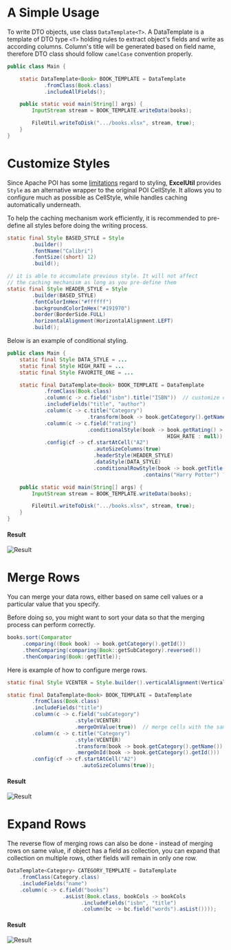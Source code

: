 # **A Simple Usage**

To write DTO objects, use class `DataTemplate<T>`. A DataTemplate is a template of DTO type `<T>` holding rules to extract object's fields and write as according columns. Column's title will be generated based on field name, therefore DTO class should follow `camelCase` convention properly.

```java
public class Main {

    static DataTemplate<Book> BOOK_TEMPLATE = DataTemplate
            .fromClass(Book.class)
            .includeAllFields();

    public static void main(String[] args) {
        InputStream stream = BOOK_TEMPLATE.writeData(books);

        FileUtil.writeToDisk(".../books.xlsx", stream, true);
    }
}
```

# **Customize Styles**

Since Apache POI has some [limitations](http://poi.apache.org/apidocs/dev/org/apache/poi/ss/SpreadsheetVersion.html#EXCEL97) regard to styling, **ExcelUtil** provides `Style` as an alternative wrapper to the original POI CellStyle. It allows you to configure much as possible as CellStyle, while handles caching automatically underneath.

To help the caching mechanism work efficiently, it is recommended to pre-define all styles before doing the writing process.

```java
static final Style BASED_STYLE = Style
        .builder()
        .fontName("Calibri")
        .fontSize((short) 12)
        .build();

// it is able to accumulate previous style. It will not affect
// the caching mechanism as long as you pre-define them
static final Style HEADER_STYLE = Style
        .builder(BASED_STYLE)
        .fontColorInHex("#ffffff")
        .backgroundColorInHex("#191970")
        .border(BorderSide.FULL)
        .horizontalAlignment(HorizontalAlignment.LEFT)
        .build();
```

Below is an example of conditional styling.

```java
public class Main {
    static final Style DATA_STYLE = ...
    static final Style HIGH_RATE = ...
    static final Style FAVORITE_ONE = ...

    static final DataTemplate<Book> BOOK_TEMPLATE = DataTemplate
            .fromClass(Book.class)
            .column(c -> c.field("isbn").title("ISBN"))  // customize column title
            .includeFields("title", "author")
            .column(c -> c.title("Category")
                          .transform(book -> book.getCategory().getName()))  // derive new column
            .column(c -> c.field("rating")
                          .conditionalStyle(book -> book.getRating() > 4 ?  // styles with conditions
                                                    HIGH_RATE : null))
            .config(cf -> cf.startAtCell("A2")
                            .autoSizeColumns(true)
                            .headerStyle(HEADER_STYLE)
                            .dataStyle(DATA_STYLE)
                            .conditionalRowStyle(book -> book.getTitle() // selective styling
                                            .contains("Harry Potter") ? FAVORITE_ONE : null));

    public static void main(String[] args) {
        InputStream stream = BOOK_TEMPLATE.writeData(books);

        FileUtil.writeToDisk(".../books.xlsx", stream, true);
    }
}
```

#### Result

![Result](https://github.com/nambach/ExcelUtil/blob/master/wiki/img/custom-styles.jpg)

# **Merge Rows**

You can merge your data rows, either based on same cell values or a particular value that you specify.

Before doing so, you might want to sort your data so that the merging process can perform correctly.

```java
books.sort(Comparator
     .comparing((Book book) -> book.getCategory().getId())
     .thenComparing(comparing(Book::getSubCategory).reversed())
     .thenComparing(Book::getTitle));
```

Here is example of how to configure merge rows.

```java
static final Style VCENTER = Style.builder().verticalAlignment(VerticalAlignment.CENTER).build();

static final DataTemplate<Book> BOOK_TEMPLATE = DataTemplate
        .fromClass(Book.class)
        .includeFields("title")
        .column(c -> c.field("subCategory")
                      .style(VCENTER)
                      .mergeOnValue(true))  // merge cells with the same value consecutively
        .column(c -> c.title("Category")
                      .style(VCENTER)
                      .transform(book -> book.getCategory().getName())
                      .mergeOnId(book -> book.getCategory().getId()))  // merge on derived value
        .config(cf -> cf.startAtCell("A2")
                        .autoSizeColumns(true));
```

#### Result

![Result](https://github.com/nambach/ExcelUtil/blob/master/wiki/img/merge-rows.jpg)

# Expand Rows

The reverse flow of merging rows can also be done - instead of merging rows on same value, if object has a field as collection, you can expand that collection on multiple rows, other fields will remain in only one row.

```java
DataTemplate<Category> CATEGORY_TEMPLATE = DataTemplate
    .fromClass(Category.class)
    .includeFields("name")
    .column(c -> c.field("books")
                  .asList(Book.class, bookCols -> bookCols
                        .includeFields("isbn", "title")
                        .column(bc -> bc.field("words").asList())));
```

#### Result

![Result](https://github.com/nambach/ExcelUtil/blob/master/wiki/img/expand-rows.jpg)